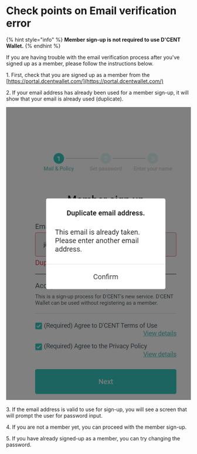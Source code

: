 # Check points on Email verification error

{% hint style="info" %}
**Member sign-up is not required to use D'CENT Wallet.**
{% endhint %}

If you are having trouble with the email verification process after you've signed up as a member, please follow the instructions below.

1\. First, check that you are signed up as a member from the [https://portal.dcentwallet.com/](https://portal.dcentwallet.com/)

2\. If your email address has already been used for a member sign-up, it will show that your email is already used (duplicate).

![](<../.gitbook/assets/D'CENT (1) (1).png>)

3\. If the email address is valid to use for sign-up, you will see a screen that will prompt the user for password input.

4\. If you are not a member yet, you can proceed with the member sign-up.

5\. If you have already signed-up as a member, you can try changing the password.

